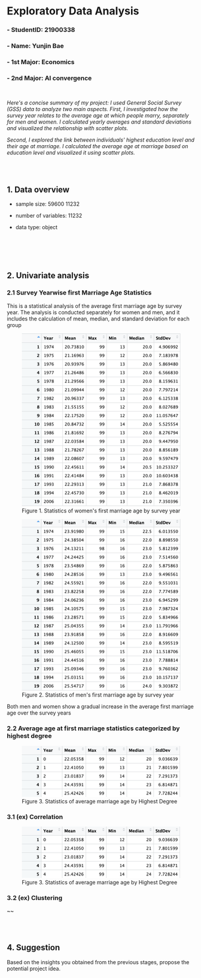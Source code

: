 # Exploratory Data Analysis 
### - StudentID: 21900338
### - Name: Yunjin Bae
### - 1st Major: Economics
### - 2nd Major: AI convergence
<br>

<i>Here's a concise summary of my project: I used General Social Survey (GSS) data to analyze two main aspects. First, I investigated how the survey year relates to the average age at which people marry, separately for men and women. I calculated yearly averages and standard deviations and visualized the relationship with scatter plots.

Second, I explored the link between individuals' highest education level and their age at marriage. I calculated the average age at marriage based on education level and visualized it using scatter plots. </i>

<br><br>
## 1. Data overview <br>
- sample size: 59600 11232
- number of variables: 11232
- data type: object

  <br> 

<br><br>
## 2. Univariate analysis <br>

### 2.1  Survey Yearwise first Marriage Age Statistics<br>

This is a statistical analysis of the average first marriage age by survey year. The analysis is conducted separately for women and men, and it includes the calculation of mean, median, and standard deviation for each group

<figure>
  <img src="summary of yearM F.png" alt="Statistics of women's first marriage age by survey year"/>
  <figcaption>Figure 1. Statistics of women's first marriage age by survey year</figcaption>
</figure>


<figure>
  <img src="summary of yearM M.png" alt="Statistics of men's first marriage age by survey year"/>
  <figcaption>Figure 2. Statistics of men's first marriage age by survey year</figcaption>
</figure>

Both men and women show a gradual increase in the average first marriage age over the survey years

### 2.2 Average age at first marriage statistics categorized by highest degree <br>


<figure>
  <img src="summary of degreeM.png" alt="Statistics of average marriage age by Highest Degree"/>
  <figcaption>Figure 3. Statistics of average marriage age by Highest Degree</figcaption>
</figure>


### 3.1 (ex) Correlation <br>

<figure>
  <img src="summary of degreeM.png" alt="Statistics of average marriage age by Highest Degree"/>
  <figcaption>Figure 3. Statistics of average marriage age by Highest Degree</figcaption>
</figure>




### 3.2 (ex) Clustering <br>
~~

<br><br>
## 4. Suggestion <br>
Based on the insights you obtained from the previous stages, propose the potential project idea.